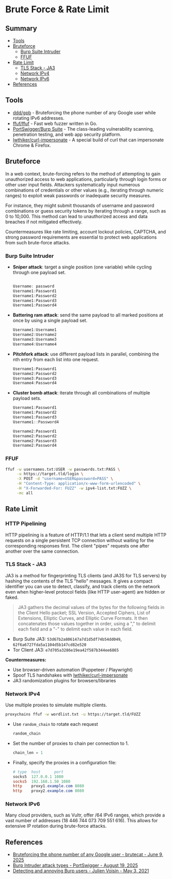 # Brute Force & Rate Limit

## Summary

* [Tools](#tools)
* [Bruteforce](#bruteforce)
    * [Burp Suite Intruder](#burp-suite-intruder)
    * [FFUF](#ffuf)
* [Rate Limit](#rate-limit)
    * [TLS Stack - JA3](#tls-stack---ja3)
    * [Network IPv4](#network-ipv4)
    * [Network IPv6](#network-ipv6)
* [References](#references)

## Tools

* [ddd/gpb](https://github.com/ddd/gpb) - Bruteforcing the phone number of any Google user while rotating IPv6 addresses.
* [ffuf/ffuf](https://github.com/ffuf/ffuf) - Fast web fuzzer written in Go.
* [PortSwigger/Burp Suite](https://portswigger.net/burp) - The class-leading vulnerability scanning, penetration testing, and web app security platform.
* [lwthiker/curl-impersonate](https://github.com/lwthiker/curl-impersonate) - A special build of curl that can impersonate Chrome & Firefox.

## Bruteforce

In a web context, brute-forcing refers to the method of attempting to gain unauthorized access to web applications, particularly through login forms or other user input fields. Attackers systematically input numerous combinations of credentials or other values (e.g., iterating through numeric ranges) to exploit weak passwords or inadequate security measures.

For instance, they might submit thousands of username and password combinations or guess security tokens by iterating through a range, such as 0 to 10,000. This method can lead to unauthorized access and data breaches if not mitigated effectively.

Countermeasures like rate limiting, account lockout policies, CAPTCHA, and strong password requirements are essential to protect web applications from such brute-force attacks.

### Burp Suite Intruder

* **Sniper attack**: target a single position (one variable) while cycling through one payload set.

    ```ps1

    Username: password
    Username1:Password1
    Username1:Password2
    Username1:Password3
    Username1:Password4
    ```

* **Battering ram attack**: send the same payload to all marked positions at once by using a single payload set.

    ```ps1
    Username1:Username1
    Username2:Username2
    Username3:Username3
    Username4:Username4
    ```

* **Pitchfork attack**: use different payload lists in parallel, combining the nth entry from each list into one request.

    ```ps1
    Username1:Password1
    Username2:Password2
    Username3:Password3
    Username4:Password4
    ```

* **Cluster bomb attack**: iterate through all combinations of multiple payload sets.

    ```ps1
    Username1:Password1
    Username1:Password2
    Username1:Password3
    Username1::Password4

    Username2:Password1
    Username2:Password2
    Username2:Password3
    Username2:Password4
    ```

### FFUF

```bash
ffuf -w usernames.txt:USER -w passwords.txt:PASS \
     -u https://target.tld/login \
     -X POST -d "username=USER&password=PASS" \
     -H "Content-Type: application/x-www-form-urlencoded" \
     -H "X-Forwarded-For: FUZZ" -w ipv4-list.txt:FUZZ \
     -mc all
```

## Rate Limit

### HTTP Pipelining

HTTP pipelining is a feature of HTTP/1.1 that lets a client send multiple HTTP requests on a single persistent TCP connection without waiting for the corresponding responses first. The client "pipes" requests one after another over the same connection.

### TLS Stack - JA3

JA3 is a method for fingerprinting TLS clients (and JA3S for TLS servers) by hashing the contents of the TLS "hello" messages. It gives a compact identifier you can use to detect, classify, and track clients on the network even when higher-level protocol fields (like HTTP user-agent) are hidden or faked.

> JA3 gathers the decimal values of the bytes for the following fields in the Client Hello packet; SSL Version, Accepted Ciphers, List of Extensions, Elliptic Curves, and Elliptic Curve Formats. It then concatenates those values together in order, using a "," to delimit each field and a "-" to delimit each value in each field.

* Burp Suite JA3: `53d67b2a806147a7d1d5df74b54dd049`, `62f6a6727fda5a1104d5b147cd82e520`
* Tor Client JA3: `e7d705a3286e19ea42f587b344ee6865`

**Countermeasures:**

* Use browser-driven automation (Puppeteer / Playwright)
* Spoof TLS handshakes with [lwthiker/curl-impersonate](https://github.com/lwthiker/curl-impersonate)
* JA3 randomization plugins for browsers/libraries

### Network IPv4

Use multiple proxies to simulate multiple clients.

```bash
proxychains ffuf -w wordlist.txt -u https://target.tld/FUZZ
```

* Use `random_chain` to rotate each request

    ```ps1
    random_chain
    ```

* Set the number of proxies to chain per connection to 1.

    ```ps1
    chain_len = 1
    ```

* Finally, specify the proxies in a configuration file:

    ```ps1
    # type  host      port
    socks5  127.0.0.1 1080
    socks5  192.168.1.50 1080
    http    proxy1.example.com 8080
    http    proxy2.example.com 8080
    ```

### Network IPv6

Many cloud providers, such as Vultr, offer /64 IPv6 ranges, which provide a vast number of addresses (18 446 744 073 709 551 616). This allows for extensive IP rotation during brute-force attacks.

## References

* [Bruteforcing the phone number of any Google user - brutecat - June 9, 2025](https://brutecat.com/articles/leaking-google-phones)
* [Burp Intruder attack types - PortSwigger - August 19, 2025](https://portswigger.net/burp/documentation/desktop/tools/intruder/configure-attack/attack-types)
* [Detecting and annoying Burp users - Julien Voisin -  May 3, 2021](https://dustri.org/b/detecting-and-annoying-burp-users.html)
